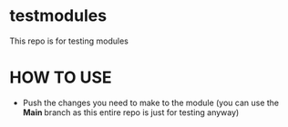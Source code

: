 # testmodules
This repo is for testing modules


# HOW TO USE 

- Push the changes you need to make to the module (you can use the <b> Main </b> branch as this entire repo is just for testing anyway)
